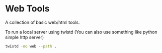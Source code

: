 # Web Tools

A collection of basic web/html tools.

To run a local server using twistd (You can also use something like python simple http server)
```bash
twistd -no web --path . 
```